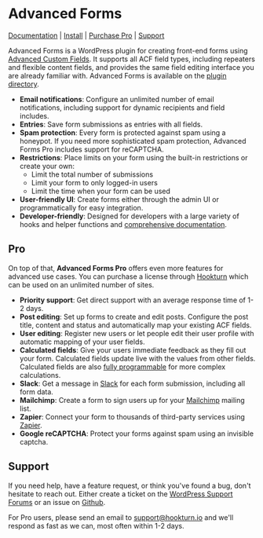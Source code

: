 # Advanced Forms

[Documentation](https://advancedforms.github.io) | [Install](https://wordpress.org/plugins/advanced-forms/) | [Purchase Pro](https://hookturn.io/downloads/advanced-forms-pro) | [Support](#support)
 
Advanced Forms is a WordPress plugin for creating front-end forms using [Advanced Custom Fields](https://advancedcustomfields.com). It supports all ACF field types, including repeaters and flexible content fields, and provides the same field editing interface you are already familiar with. Advanced Forms is available on the [plugin directory](https://wordpress.org/plugins/advanced-forms/).

- **Email notifications**: Configure an unlimited number of email notifications, including support for dynamic recipients and field includes.
- **Entries**: Save form submissions as entries with all fields.
- **Spam protection**: Every form is protected against spam using a honeypot. If you need more sophisticated spam protection, Advanced Forms Pro includes support for reCAPTCHA.
- **Restrictions**: Place limits on your form using the built-in restrictions or create your own:
    + Limit the total number of submissions
    + Limit your form to only logged-in users
    + Limit the time when your form can be used
- **User-friendly UI**: Create forms either through the admin UI or programmatically for easy integration.
- **Developer-friendly**: Designed for developers with a large variety of hooks and helper functions and [comprehensive documentation](https://advancedforms.github.io).

## Pro

On top of that, **Advanced Forms Pro** offers even more features for advanced use cases. You can purchase a license through [Hookturn](https://hookturn.io/downloads/advanced-forms-pro/) which can be used on an unlimited number of sites.

- **Priority support**: Get direct support with an average response time of 1-2 days.
- **Post editing**: Set up forms to create and edit posts. Configure the post title, content and status and automatically map your existing ACF fields.
- **User editing**: Register new users or let people edit their user profile with automatic mapping of your user fields.
- **Calculated fields**: Give your users immediate feedback as they fill out your form. Calculated fields update live with the values from other fields. Calculated fields are also [fully programmable](https://advancedforms.github.io/pro/configuration/using-calculated-fields/) for more complex calculations.
- **Slack**: Get a message in [Slack](https://slack.com) for each form submission, including all form data.
- **Mailchimp**: Create a form to sign users up for your [Mailchimp](https://mailchimp.com) mailing list.
- **Zapier**: Connect your form to thousands of third-party services using [Zapier](https://zapier.com).
- **Google reCAPTCHA**: Protect your forms against spam using an invisible captcha.

## Support

If you need help, have a feature request, or think you've found a bug, don't hesitate to reach out. Either create a ticket on the [WordPress Support Forums](https://wordpress.org/support/plugin/advanced-forms/) or an issue on [Github](http://github.com/advancedforms/advanced-forms/issues).

For Pro users, please send an email to [support@hookturn.io](mailto:support@hookturn.io?subject=Advanced%20Forms) and we'll respond as fast as we can, most often within 1-2 days.